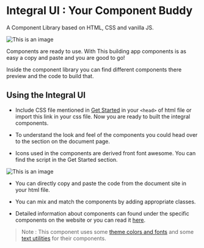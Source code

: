 # Integral UI : Your Component Buddy

A Component Library based on HTML, CSS and vanilla JS.

![This is an image](https://integral-ui-cl.netlify.app/Images/Landing-page.png)

Components are ready to use. With This building app components is as easy a copy and paste and you are good to go!

Inside the component library you can find different components there preview and the code to build that.


## Using the Integral UI


- Include CSS file mentioned in [Get Started](https://integral-ui-cl.netlify.app/docs.html) in your `<head>` of html file or import this link in your css file. Now you are ready to built the integral components.

- To understand the look and feel of the components you could head over to the section on the document page.

- Icons used in the components are derived front font awesome. You can find the script in the Get Started section.

![This is an image](https://integral-ui-cl.netlify.app/Images/Get-started.png)

- You can directly copy and paste the code from the document site in your html file.

- You can mix and match the components by adding appropriate classes.

- Detailed information about components can found under the specific components on the website or you can read it [here](https://github.com/nshanbhag20001412/Component-Library/tree/development/Component).

>Note : This component uses some [theme colors and fonts]() and some [text utilities]() for their components.
